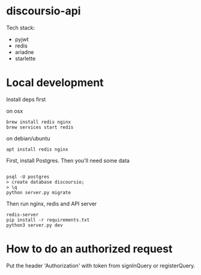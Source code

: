 # discoursio-api

Tech stack:

- pyjwt
- redis
- ariadne
- starlette

# Local development

Install deps first

on osx
```
brew install redis nginx
brew services start redis
```

on debian/ubuntu
```
apt install redis nginx
```

First, install Postgres. Then you'll need some data
```

psql -U postgres
> create database discoursio;
> \q
python server.py migrate
```

Then run nginx, redis and API server
```
redis-server
pip install -r requirements.txt
python3 server.py dev
```

# How to do an authorized request

Put the header 'Authorization' with token from signInQuery or registerQuery.

